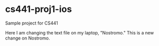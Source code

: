 # cs441-proj1-ios
Sample project for CS441

Here I am changing the text file on my laptop, "Nostromo."
This is a new change on Nostromo.


